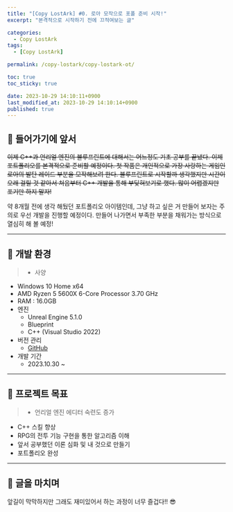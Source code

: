 ```yaml
---
title: "[Copy LostArk] #0. 로아 모작으로 포폴 준비 시작!"
excerpt: "본격적으로 시작하기 전에 끄적여보는 글"

categories:
  - Copy LostArk
tags:
  - [Copy LostArk]

permalink: /copy-lostark/copy-lostark-ot/

toc: true
toc_sticky: true

date: 2023-10-29 14:10:11+0900
last_modified_at: 2023-10-29 14:10:14+0900
published: true
---
```


## 👻 들어가기에 앞서
~~이제 C++과 언리얼 엔진의 블루프린트에 대해서는 어느정도 기초 공부를 끝냈다. 이제 포트폴리오를 본격적으로 준비할 예정이다. 첫 작품은 개인적으로 가장 사랑하는 게임인 로아의 발탄 레이드 부분을 모작해보려 한다. 블루프린트로 시작할까 생각했지만 시간이 오래 걸릴 것 같아서 처음부터 C++ 개발을 통해 부딪혀보기로 했다. 많이 어렵겠지만 포기만 하지 말자!~~

약 8개월 전에 생각 해뒀던 포트폴리오 아이템인데, 그냥 하고 싶은 거 만들어 보자는 주의로 우선 개발을 진행할 예정이다. 만들어 나가면서 부족한 부분을 채워가는 방식으로 열심히 해 볼 예정!

***

## 👻 개발 환경
> - 사양
  - Windows 10 Home x64
  - AMD Ryzen 5 5600X 6-Core Processor 3.70 GHz
  - RAM : 16.0GB
- 엔진
  - Unreal Engine 5.1.0
  - Blueprint
  - C++ (Visual Studio 2022)
- 버전 관리
  - [GitHub](https://github.com/choi-dan-di/Portfolio/tree/main/CopyLostArk)
- 개발 기간
  - 2023.10.30 ~ 

***

## 👻 프로젝트 목표
> - 언리얼 엔진 에디터 숙련도 증가
- C++ 스킬 향상
- RPG의 전투 기능 구현을 통한 알고리즘 이해
- 앞서 공부했던 이론 심화 및 내 것으로 만들기
- 포트폴리오 완성

***

## 👻 글을 마치며
앞길이 막막하지만 그래도 재미있어서 하는 과정이 너무 즐겁다!! 😎